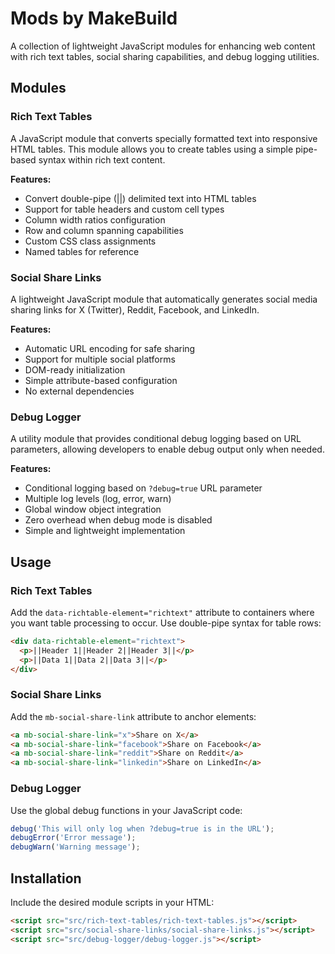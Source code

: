 # Mods by MakeBuild

A collection of lightweight JavaScript modules for enhancing web content with rich text tables, social sharing capabilities, and debug logging utilities.

## Modules

### Rich Text Tables
A JavaScript module that converts specially formatted text into responsive HTML tables. This module allows you to create tables using a simple pipe-based syntax within rich text content.

**Features:**
- Convert double-pipe (||) delimited text into HTML tables
- Support for table headers and custom cell types
- Column width ratios configuration
- Row and column spanning capabilities
- Custom CSS class assignments
- Named tables for reference

### Social Share Links
A lightweight JavaScript module that automatically generates social media sharing links for X (Twitter), Reddit, Facebook, and LinkedIn.

**Features:**
- Automatic URL encoding for safe sharing
- Support for multiple social platforms
- DOM-ready initialization
- Simple attribute-based configuration
- No external dependencies

### Debug Logger
A utility module that provides conditional debug logging based on URL parameters, allowing developers to enable debug output only when needed.

**Features:**
- Conditional logging based on `?debug=true` URL parameter
- Multiple log levels (log, error, warn)
- Global window object integration
- Zero overhead when debug mode is disabled
- Simple and lightweight implementation

## Usage

### Rich Text Tables
Add the `data-richtable-element="richtext"` attribute to containers where you want table processing to occur. Use double-pipe syntax for table rows:

```html
<div data-richtable-element="richtext">
  <p>||Header 1||Header 2||Header 3||</p>
  <p>||Data 1||Data 2||Data 3||</p>
</div>
```

### Social Share Links
Add the `mb-social-share-link` attribute to anchor elements:

```html
<a mb-social-share-link="x">Share on X</a>
<a mb-social-share-link="facebook">Share on Facebook</a>
<a mb-social-share-link="reddit">Share on Reddit</a>
<a mb-social-share-link="linkedin">Share on LinkedIn</a>
```

### Debug Logger
Use the global debug functions in your JavaScript code:

```javascript
debug('This will only log when ?debug=true is in the URL');
debugError('Error message');
debugWarn('Warning message');
```

## Installation

Include the desired module scripts in your HTML:

```html
<script src="src/rich-text-tables/rich-text-tables.js"></script>
<script src="src/social-share-links/social-share-links.js"></script>
<script src="src/debug-logger/debug-logger.js"></script>
```